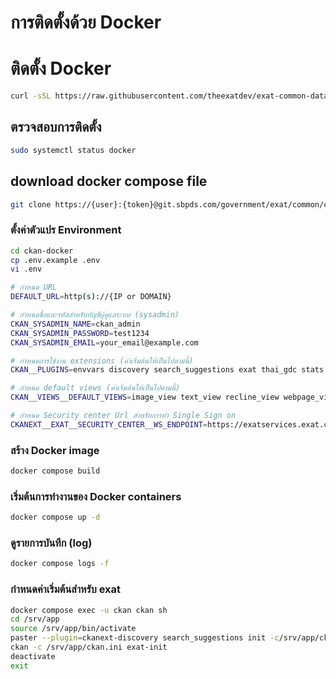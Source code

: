 # การติดตั้งด้วย Docker

# ติดตั้ง Docker
```sh
curl -sSL https://raw.githubusercontent.com/theexatdev/exat-common-data/main/training/docker/install-docker.sh | bash
```

## ตรวจสอบการติดตั้ง
```sh
sudo systemctl status docker
```

## download docker compose file
```sh
git clone https://{user}:{token}@git.sbpds.com/government/exat/common/ckan-docker.git
```

### ตั้งค่าตัวแปร Environment
```sh
cd ckan-docker
cp .env.example .env
vi .env
```

```sh
# กำหนด URL
DEFAULT_URL=http(s)://{IP or DOMAIN}

# กำหนดชื่อและรหัสสำหรับบัญชีผู้ดูแลระบบ (sysadmin)
CKAN_SYSADMIN_NAME=ckan_admin
CKAN_SYSADMIN_PASSWORD=test1234
CKAN_SYSADMIN_EMAIL=your_email@example.com

# กำหนดการใช้งาน extensions (ค่าเริ่มต้นให้เป็นไปตามนี้)
CKAN__PLUGINS=envvars discovery search_suggestions exat thai_gdc stats image_view text_view recline_view resource_proxy webpage_view datastore xloader dga_stats noregistration scheming_datasets pdf_view hierarchy_display hierarchy_form dcat dcat_json_interface structured_data pages

# กำหนด default views (ค่าเริ่มต้นให้เป็นไปตามนี้)
CKAN__VIEWS__DEFAULT_VIEWS=image_view text_view recline_view webpage_view pdf_view

# กำหนด Security center Url สำหรับการทำ Single Sign on
CKANEXT__EXAT__SECURITY_CENTER__WS_ENDPOINT=https://exatservices.exat.co.th/Services_Security

```

### สร้าง Docker image
```sh
docker compose build
```

### เริ่มต้นการทำงานของ Docker containers
```sh
docker compose up -d
```

### ดูรายการบันทึก (log)
```sh
docker compose logs -f
```


### กำหนดค่าเริ่มต้นสำหรับ exat
```sh
docker compose exec -u ckan ckan sh
cd /srv/app
source /srv/app/bin/activate
paster --plugin=ckanext-discovery search_suggestions init -c/srv/app/ckan.ini
ckan -c /srv/app/ckan.ini exat-init
deactivate
exit
```